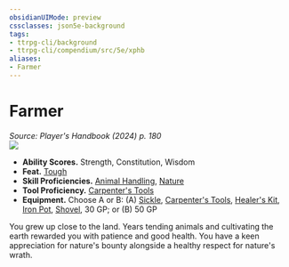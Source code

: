 ```yaml
---
obsidianUIMode: preview
cssclasses: json5e-background
tags:
- ttrpg-cli/background
- ttrpg-cli/compendium/src/5e/xphb
aliases:
- Farmer
---
```

# Farmer
*Source: Player's Handbook (2024) p. 180*  
![](backgrounds/XPHB/Farmer.webp#right)

- **Ability Scores.** Strength, Constitution, Wisdom  
- **Feat.** [Tough](/3-Mechanics/CLI/feats/tough-xphb.md)  
- **Skill Proficiencies.** [Animal Handling](/3-Mechanics/CLI/skills.md#Animal%20Handling), [Nature](/3-Mechanics/CLI/skills.md#Nature)  
- **Tool Proficiency.** [Carpenter's Tools](/3-Mechanics/CLI/items/carpenters-tools-xphb.md)  
- **Equipment.** Choose A or B: (A) [Sickle](/3-Mechanics/CLI/items/sickle-xphb.md), [Carpenter's Tools](/3-Mechanics/CLI/items/carpenters-tools-xphb.md), [Healer's Kit](/3-Mechanics/CLI/items/healers-kit-xphb.md), [Iron Pot](/3-Mechanics/CLI/items/iron-pot-xphb.md), [Shovel](/3-Mechanics/CLI/items/shovel-xphb.md), 30 GP; or (B) 50 GP  

You grew up close to the land. Years tending animals and cultivating the earth rewarded you with patience and good health. You have a keen appreciation for nature's bounty alongside a healthy respect for nature's wrath.
